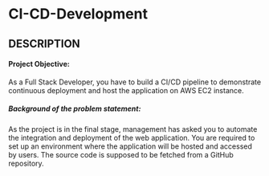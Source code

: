 # CI-CD-Development
## DESCRIPTION

#### Project Objective: 

As a Full Stack Developer, you have to build a CI/CD pipeline to demonstrate continuous deployment and host the application on AWS EC2 instance.

 

##### Background of the problem statement: 

As the project is in the final stage, management has asked you to automate the integration and deployment of the web application. You are required to set up an environment where the application will be hosted and accessed by users. The source code is supposed to be fetched from a GitHub repository.

 
